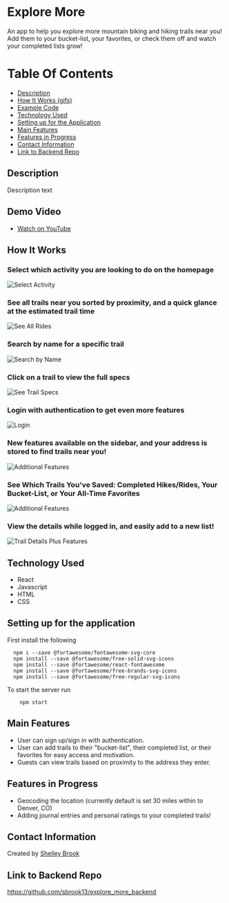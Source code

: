 # Explore More

An app to help you explore more mountain biking and hiking trails near you! Add them to your bucket-list, your favorites, or check them off and watch your completed lists grow!

# Table Of Contents 
- [Description](https://github.com/sbrook13/explore-more-frontend#description)
- [How It Works (gifs)](https://github.com/sbrook13/explore-more-frontend#how-it-works)
- [Example Code](https://github.com/sbrook13/explore-more-frontend#example-code)
- [Technology Used](https://github.com/sbrook13/explore-more-frontend#technology-used)
- [Setting up for the Application](https://github.com/sbrook13/explore-more-frontend#setting-up-for-the-application)
- [Main Features](https://github.com/sbrook13/explore-more-frontend#main-features)
- [Features in Progress](https://github.com/sbrook13/explore-more-frontend#features-in-progress)
- [Contact Information](https://github.com/sbrook13/explore-more-frontend#contact-information)
- [Link to Backend Repo](https://github.com/sbrook13/explore-more-frontend#link-to-backend-repo)

## Description

Description text 

## Demo Video

- [Watch on YouTube](https://youtu.be/QRBaBo4OsI0)

## How It Works

### Select which activity you are looking to do on the homepage

![Select Activity](https://i.imgur.com/qzIHcg4.jpg)

### See all trails near you sorted by proximity, and a quick glance at the estimated trail time

![See All Rides](https://i.imgur.com/Uyh7AIC.jpg)

### Search by name for a specific trail

![Search by Name](https://i.imgur.com/3J2pyu2.jpg)

### Click on a trail to view the full specs

![See Trail Specs](https://i.imgur.com/HahA6xc.jpg)

### Login with authentication to get even more features

![Login](https://i.imgur.com/hWxBoC4.jpg)

### New features available on the sidebar, and your address is stored to find trails near you!

![Additional Features](https://i.imgur.com/ciVtW6A.jpg)

### See Which Trails You've Saved: Completed Hikes/Rides, Your Bucket-List, or Your All-Time Favorites

![Additional Features](https://i.imgur.com/5jK5iKX.jpg)

### View the details while logged in, and easily add to a new list!

![Trail Details Plus Features](https://i.imgur.com/28JOeC4.jpg)

## Technology Used

- React
- Javascript
- HTML
- CSS

## Setting up for the application

First install the following

```
  npm i --save @fortawesome/fontawesome-svg-core
  npm install --save @fortawesome/free-solid-svg-icons
  npm install --save @fortawesome/react-fontawesome
  npm install --save @fortawesome/free-brands-svg-icons
  npm install --save @fortawesome/free-regular-svg-icons
```

To start the server run

``` 
    npm start 
```

## Main Features

- User can sign up/sign in with authentication.
- User can add trails to their "bucket-list", their completed list, or their favorites for easy access and motivation.
- Guests can view trails based on proximity to the address they enter.

## Features in Progress

- Geocoding the location (currently default is set 30 miles within to Denver, CO)
- Adding journal entries and personal ratings to your completed trails!

## Contact Information

Created by [Shelley Brook](https://www.linkedin.com/in/sbrook13/)

## Link to Backend Repo

https://github.com/sbrook13/explore_more_backend
